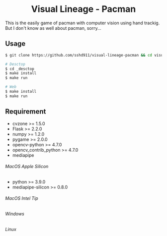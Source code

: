 <h1 align="center">Visual Lineage - Pacman</h1>
This is the easily game of pacman with computer vision using hand trackig.
But I don't know as well about pacman, sorry...

## Usage
```bash
$ git clone https://github.com/sshd911/visual-lineage-pacman && cd visual-lineage-pacman

# Desctop
$ cd _desctop
$ make install
$ make run

# Web
$ make install
$ make run
```

## Requirement
- cvzone >= 1.5.0
- Flask >= 2.2.0
- numpy >= 1.2.0
- pygame >= 2.0.0
- opencv-python >= 4.7.0
- opencv_contrib_python >= 4.7.0
- mediapipe
###### MacOS Apple Silicon
- python >= 3.9.0
- mediapipe-silicon >= 0.8.0
###### MacOS Intel Tip
###### Windows
###### Linux

